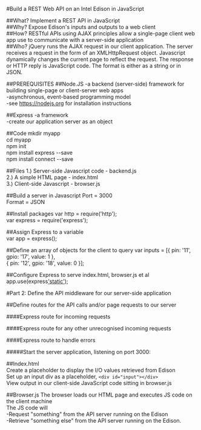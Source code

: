 #Build a REST Web API on an Intel Edison in JavaScript

##What? 
Implement a REST API in JavaScript    
##Why? 
Expose Edison's inputs and outputs to a web client   
##How? 
RESTful APIs using AJAX principles allow a single-page client web app use to communicate with a server-side application    
##Who? 
jQuery runs the AJAX request in our client application. The server receives a request in the form of an XMLHttpRequest object. Javascript dynamically changes the current page to reflect the request. The response or HTTP reply is JavaScript code. The format is either as a string or in JSON.    

##PREREQUISITES
##Node.JS
  -a backend (server-side) framework for building single-page or client-server web apps   
  -asynchronous, event-based programming model    
  -see https://nodejs.org for installation instructions   
  
##Express
  -a framework        
  -create our application server as an object
  
##Code
mkdir myapp   
cd myapp    
npm init    
npm install express --save    
npm install connect --save    

##Files
1.) Server-side Javascript code - backend.js    
2.) A simple HTML page - index.html   
3.) Client-side Javascript - browser.js    

##Build a server in Javascript
  Port = 3000        
  Format = JSON
  
##Install packages
  var http = require('http');          
  var express = require('express');
  
##Assign Express to a variable  
  var app = express();

##Define an array of objects for the client to query
  var inputs = [{ pin: '11', gpio: '17', value: 1 },    
                { pin: '12', gpio: '18', value: 0 }];

##Configure Express to serve index.html, browser.js et al
  app.use(express['static'](__dirname ));
  
#Part 2: Define the API middleware for our server-side application  

##Define routes for the API calls and/or page requests to our server

####Express route for incoming requests

####Express route for any other unrecognised incoming requests

####Express route to handle errors

#####Start the server application, listening on port 3000:

##Index.html  
  Create a placeholder to display the I/O values retrieved from Edison    
  Set up an input div as a placeholder, `<div id="input"></div>`      
  View output in our client-side JavaScript code sitting in browser.js
    
##Browser.js
  The browser loads our HTML page and executes JS code on the client machine    
  The JS code will    
    -Request "something" from the API server running on the Edison    
    -Retrieve "something else" from the API server running on the Edison.   
